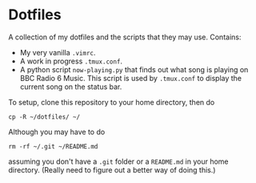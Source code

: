 # Dotfiles
A collection of my dotfiles and the scripts that they may use. Contains:
- My very vanilla `.vimrc`.
- A work in progress `.tmux.conf`.
- A python script `now-playing.py` that finds out what song is playing on BBC Radio 6 Music. This script is used by `.tmux.conf` to display the current song on the status bar.

To setup, clone this repository to your home directory, then do
```
cp -R ~/dotfiles/ ~/
```
Although you may have to do
```
rm -rf ~/.git ~/README.md
```
assuming you don't have a `.git` folder or a `README.md` in your home directory. (Really need to figure out a better way of doing this.)
